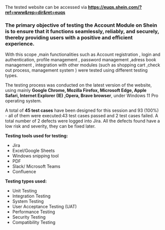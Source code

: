 The tested website can be accessed via **https://euqs.shein.com/?ref=www&rep=dir&ret=euqs**
<h3>The primary objective of testing the Account Module on Shein is to ensure that it functions seamlessly, reliably, and securely, thereby providing users with a positive and efficient experience.</h3>

With this scope ,main functionalities such as Account registration , login and authentication, profile management , password management ,adress book management , integration with other modules (such as shopping cart ,check out process, management system ) were tested using different testing types.

The testing process was conducted on the latest version of the website, using mainly  **Google Chrome, Mozilla Firefox, Microsoft Edge, Apple Safari, Internet Explorer (IE) ,Opera, 
Brave browser**, under Windows 11 Pro operating system. 


A total of **45 test cases** have been designed for this session and 93 (100%) - all of them were executed:43 test cases passed and 2 test cases failed.
A total number of 2 defects were logged into Jira.
All the defects found have a low risk and severity, they can be fixed later.

**Testing tools used for testing:**
<ul>
<li>Jira</li>
<li>Excel/Google Sheets</li>
<li>Windows snipping tool</li> 
<li>PDF</li> 
<li>Slack/ Microsoft Teams</li> 
<li>Confluence</li>
</ul>


**Testing types used:**
<ul>
<li>Unit Testing</li>
<li>Integration Testing</li> 
<li>System Testing</li> 
<li>User Acceptance Testing (UAT)</li> 
<li>Performance Testing</li> 
<li>Security Testing</li>
<li>Compatibility Testing</li> 
</ul>

